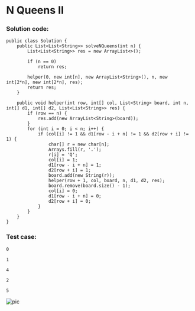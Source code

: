 # N Queens II
### Solution code:
```
public class Solution {
    public List<List<String>> solveNQueens(int n) {
        List<List<String>> res = new ArrayList<>();
        
        if (n == 0)
            return res;
            
        helper(0, new int[n], new ArrayList<String>(), n, new int[2*n], new int[2*n], res);        
        return res;
    }
    
    public void helper(int row, int[] col, List<String> board, int n, int[] d1, int[] d2, List<List<String>> res) {
        if (row == n) {
            res.add(new ArrayList<String>(board));
        }
        for (int i = 0; i < n; i++) {
            if (col[i] != 1 && d1[row - i + n] != 1 && d2[row + i] != 1) {
                char[] r = new char[n];
                Arrays.fill(r, '.');
                r[i] = 'Q';
                col[i] = 1;
                d1[row - i + n] = 1;
                d2[row + i] = 1;
                board.add(new String(r));
                helper(row + 1, col, board, n, d1, d2, res);
                board.remove(board.size() - 1);
                col[i] = 0;
                d1[row - i + n] = 0;
                d2[row + i] = 0;
            }
        }
    }
}
```

### Test case:
```
0
```
```
1
```
```
4
```
```
2
```
```
5
```

![pic](https://github.com/hpnhxxwn/cs501/blob/master/week2/%E5%B1%8F%E5%B9%95%E5%BF%AB%E7%85%A7%202017-06-13%20%E4%B8%8B%E5%8D%889.51.56.png?raw=true)
